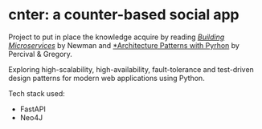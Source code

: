 # cnter: a counter-based social app

Project to put in place the knowledge acquire by reading [*Building Microservices*](https://www.amazon.com/Building-Microservices-Designing-Fine-Grained-Systems/dp/1492034029) by Newman and [*Architecture Patterns with Pyrhon](https://www.amazon.com/Architecture-Patterns-Python-Domain-Driven-Microservices/dp/1492052205) by Percival & Gregory.

Exploring high-scalability, high-availability, fault-tolerance and test-driven design patterns for modern web applications using Python.

Tech stack used:
* FastAPI
* Neo4J

